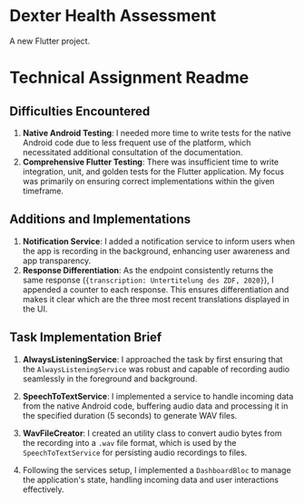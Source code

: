 # Dexter Health Assessment

A new Flutter project.

# Technical Assignment Readme

## Difficulties Encountered
1. **Native Android Testing**: I needed more time to write tests for the native Android code due to less frequent use of the platform, which necessitated additional consultation of the documentation.
2. **Comprehensive Flutter Testing**: There was insufficient time to write integration, unit, and golden tests for the Flutter application. My focus was primarily on ensuring correct implementations within the given timeframe.

## Additions and Implementations
1. **Notification Service**: I added a notification service to inform users when the app is recording in the background, enhancing user awareness and app transparency.
2. **Response Differentiation**: As the endpoint consistently returns the same response (`{transcription: Untertitelung des ZDF, 2020}`), I appended a counter to each response. This ensures differentiation and makes it clear which are the three most recent translations displayed in the UI.

## Task Implementation Brief
1. **AlwaysListeningService**: I approached the task by first ensuring that the `AlwaysListeningService` was robust and capable of recording audio seamlessly in the foreground and background. 

2. **SpeechToTextService**: I implemented a service to handle incoming data from the native Android code, buffering audio data and processing it in the specified duration (5 seconds) to generate WAV files.

3. **WavFileCreator**: I created an utility class to convert audio bytes from the recording into a `.wav` file format, which is used by the `SpeechToTextService` for persisting audio recordings to files.

4. Following the services setup, I implemented a `DashboardBloc` to manage the application's state, handling incoming data and user interactions effectively.
